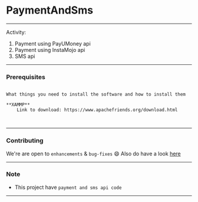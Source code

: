 # PaymentAndSms
------------------------------------------
Activity:
1. Payment using PayUMoney api
2. Payment using InstaMojo api
3. SMS api 
------------------------------------------
### Prerequisites
<pre><code>
What things you need to install the software and how to install them

**XAMMP** 
    Link to download: https://www.apachefriends.org/download.html
    
 </code></pre>
 
------------------------------------------

### Contributing

 We're are open to `enhancements` & `bug-fixes` :smile: Also do have a look [here](./CONTRIBUTING.md)
 
------------------------------------------
### Note

- This project have  `payment and sms api code`

------------------------------------------
